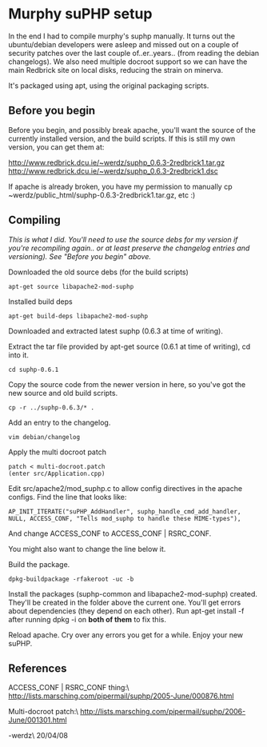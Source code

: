 # Murphy suPHP setup

In the end I had to compile murphy's suphp manually. It turns out the ubuntu/debian developers were asleep and missed out on a couple of security patches over the last couple of..er..years.. (from reading the debian changelogs). We also need multiple docroot support so we can have the main Redbrick site on local disks, reducing the strain on minerva.

It's packaged using apt, using the original packaging scripts.

## Before you begin

Before you begin, and possibly break apache, you'll want the source of the currently installed version, and the build scripts. If this is still my own version, you can get them at:

http://www.redbrick.dcu.ie/~werdz/suphp_0.6.3-2redbrick1.tar.gz
http://www.redbrick.dcu.ie/~werdz/suphp_0.6.3-2redbrick1.dsc

If apache is already broken, you have my permission to manually cp ~werdz/public_html/suphp-0.6.3-2redbrick1.tar.gz, etc :)

## Compiling

*This is what I did. You'll need to use the source debs for my version if you're recompiling again.. or at least preserve the changelog entries and versioning). See "Before you begin" above.*

Downloaded the old source debs (for the build scripts)

    apt-get source libapache2-mod-suphp

Installed build deps

    apt-get build-deps libapache2-mod-suphp

Downloaded and extracted latest suphp (0.6.3 at time of writing).

Extract the tar file provided by apt-get source (0.6.1 at time of writing), cd into it.

    cd suphp-0.6.1

Copy the source code from the newer version in here, so you've got the new source and old build scripts.

    cp -r ../suphp-0.6.3/* .

Add an entry to the changelog.

    vim debian/changelog

Apply the multi docroot patch

    patch < multi-docroot.patch
    (enter src/Application.cpp)

Edit src/apache2/mod_suphp.c to allow config directives in the apache configs. Find the line that looks like:

    AP_INIT_ITERATE("suPHP_AddHandler", suphp_handle_cmd_add_handler, NULL, ACCESS_CONF, "Tells mod_suphp to handle these MIME-types"),

And change ACCESS_CONF to ACCESS_CONF | RSRC_CONF.

You might also want to change the line below it.

Build the package.

    dpkg-buildpackage -rfakeroot -uc -b

Install the packages (suphp-common and libapache2-mod-suphp) created. They'll be created in the folder above the current one. You'll get errors about dependencies (they depend on each other). Run apt-get install -f after running dpkg -i on **both of them** to fix this.

Reload apache. Cry over any errors you get for a while. Enjoy your new suPHP.

## References

ACCESS_CONF | RSRC_CONF thing:\\
http://lists.marsching.com/pipermail/suphp/2005-June/000876.html

Multi-docroot patch:\\
http://lists.marsching.com/pipermail/suphp/2006-June/001301.html

-werdz\\
20/04/08
